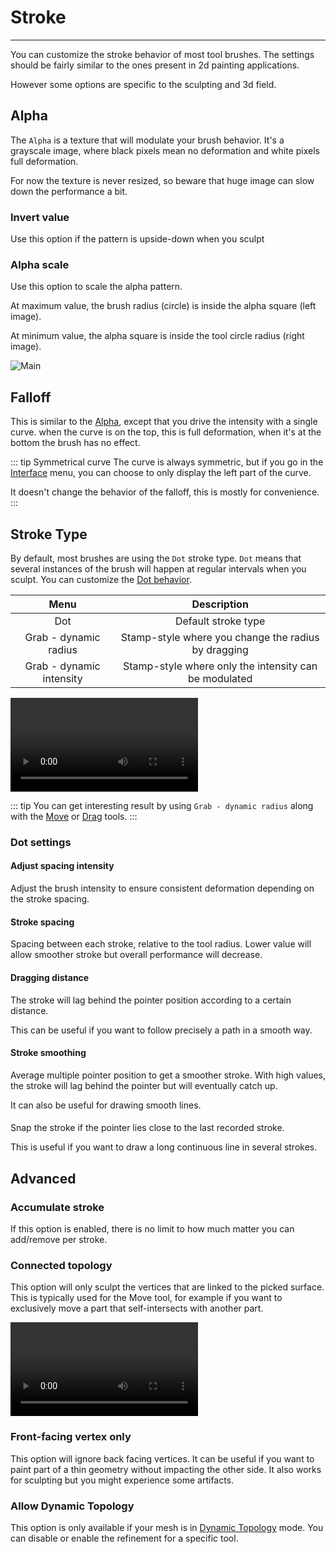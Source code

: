 # Stroke

---

You can customize the stroke behavior of most tool brushes.
The settings should be fairly similar to the ones present in 2d painting applications.

However some options are specific to the sculpting and 3d field.


## Alpha
The `Alpha` is a texture that will modulate your brush behavior.
It's a grayscale image, where black pixels mean no deformation and white pixels full deformation.

For now the texture is never resized, so beware that huge image can slow down the performance a bit.

### Invert value
Use this option if the pattern is upside-down when you sculpt

### Alpha scale
Use this option to scale the alpha pattern.

At maximum value, the brush radius (circle) is inside the alpha square (left image).

At minimum value, the alpha square is inside the tool circle radius (right image).

![Main](./images/alpha_scale.jpg)


## Falloff
This is similar to the [Alpha](#alpha), except that you drive the intensity with a single curve.
when the curve is on the top, this is full deformation, when it's at the bottom the brush has no effect.

::: tip Symmetrical curve
The curve is always symmetric, but if you go in the [Interface](interface.md) menu, you can choose to only display the left part of the curve.

It doesn't change the behavior of the falloff, this is mostly for convenience.
:::


## Stroke Type

By default, most brushes are using the `Dot` stroke type.
`Dot` means that several instances of the brush will happen at regular intervals when you sculpt.
You can customize the [Dot behavior](#dot-settings).

| Menu                     | Description  |
| :---:                    | :---:        |
| Dot                      | Default stroke type    |
| Grab - dynamic radius    | Stamp-style where you change the radius by dragging |
| Grab - dynamic intensity | Stamp-style where only the intensity can be modulated |

![](./videos/stroke_type.mp4)


::: tip
You can get interesting result by using `Grab - dynamic radius` along with the [Move](tools.md#move) or [Drag](tools.md#drag) tools.
:::


### Dot settings

#### Adjust spacing intensity
Adjust the brush intensity to ensure consistent deformation depending on the stroke spacing.

#### Stroke spacing
Spacing between each stroke, relative to the tool radius.
Lower value will allow smoother stroke but overall performance will decrease.

#### Dragging distance
The stroke will lag behind the pointer position according to a certain distance.

This can be useful if you want to follow precisely a path in a smooth way.

#### Stroke smoothing
Average multiple pointer position to get a smoother stroke.
With high values, the stroke will lag behind the pointer but will eventually catch up.

It can also be useful for drawing smooth lines.

####
Snap the stroke if the pointer lies close to the last recorded stroke.

This is useful if you want to draw a long continuous line in several strokes.


## Advanced

### Accumulate stroke
If this option is enabled, there is no limit to how much matter you can add/remove per stroke.

### Connected topology 
This option will only sculpt the vertices that are linked to the picked surface.
This is typically used for the Move tool, for example if you want to exclusively move a part that self-intersects with another part.

![](./videos/connected_topology.mp4)


### Front-facing vertex only
This option will ignore back facing vertices.
It can be useful if you want to paint part of a thin geometry without impacting the other side.
It also works for sculpting but you might experience some artifacts.

### Allow Dynamic Topology
This option is only available if your mesh is in [Dynamic Topology](topology.md#dynamic-topology) mode.
You can disable or enable the refinement for a specific tool.



